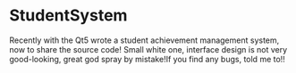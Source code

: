 # StudentSystem
Recently with the Qt5 wrote a student achievement management system, now to share the source code! Small white one, interface design is not very good-looking, great god spray by mistake!If you find any bugs, told me to!!
